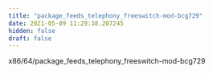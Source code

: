 ```yaml
---
title: "package_feeds_telephony_freeswitch-mod-bcg729"
date: 2021-05-09 11:29:38.207245
hidden: false
draft: false
---
```


x86/64/package_feeds_telephony_freeswitch-mod-bcg729

